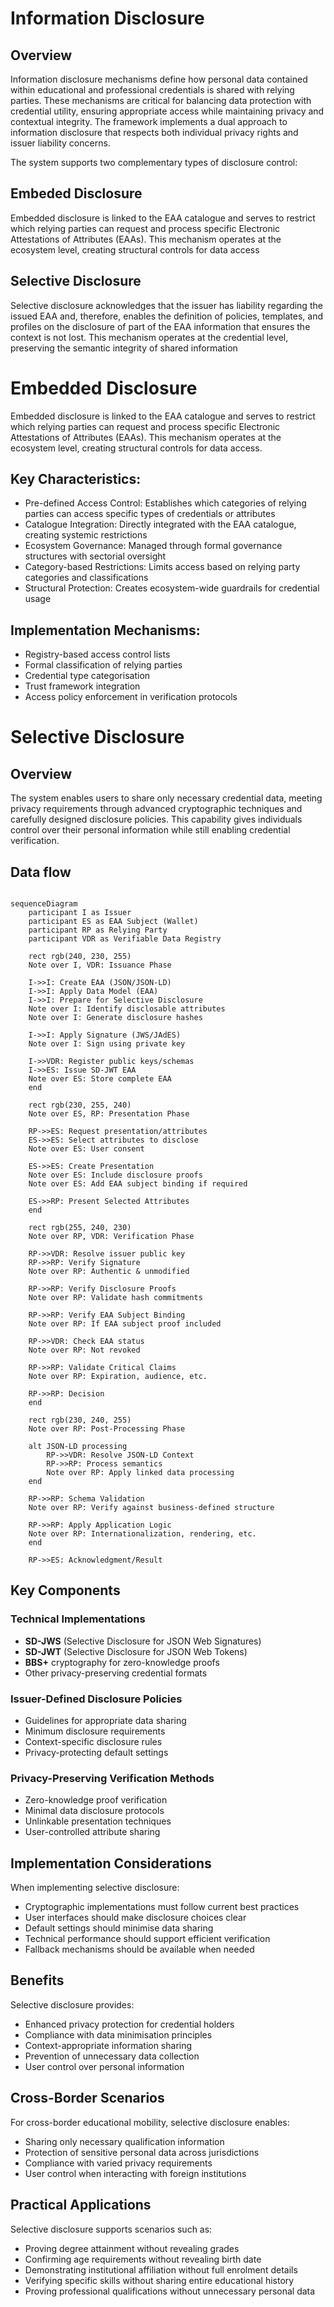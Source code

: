 # Information Disclosure

## Overview

Information disclosure mechanisms define how personal data contained within educational and professional credentials is shared with relying parties. These mechanisms are critical for balancing data protection with credential utility, ensuring appropriate access while maintaining privacy and contextual integrity. The framework implements a dual approach to information disclosure that respects both individual privacy rights and issuer liability concerns.

The system supports two complementary types of disclosure control:

## Embeded Disclosure

Embedded disclosure is linked to the EAA catalogue and serves to restrict which relying parties can request and process specific Electronic Attestations of Attributes (EAAs). This mechanism operates at the ecosystem level, creating structural controls for data access

## Selective Disclosure


Selective disclosure acknowledges that the issuer has liability regarding the issued EAA and, therefore, enables the definition of policies, templates, and profiles on the disclosure of part of the EAA information that ensures the context is not lost. This mechanism operates at the credential level, preserving the semantic integrity of shared information


# Embedded Disclosure

Embedded disclosure is linked to the EAA catalogue and serves to restrict which relying parties can request and process specific Electronic Attestations of Attributes (EAAs). This mechanism operates at the ecosystem level, creating structural controls for data access.

## Key Characteristics:
- Pre-defined Access Control: Establishes which categories of relying parties can access specific types of credentials or attributes
- Catalogue Integration: Directly integrated with the EAA catalogue, creating systemic restrictions
- Ecosystem Governance: Managed through formal governance structures with sectorial oversight
- Category-based Restrictions: Limits access based on relying party categories and classifications
- Structural Protection: Creates ecosystem-wide guardrails for credential usage

## Implementation Mechanisms:
- Registry-based access control lists
- Formal classification of relying parties
- Credential type categorisation
- Trust framework integration
- Access policy enforcement in verification protocols



# Selective Disclosure

## Overview

The system enables users to share only necessary credential data, meeting privacy requirements through advanced cryptographic techniques and carefully designed disclosure policies. This capability gives individuals control over their personal information while still enabling credential verification.

## Data flow

```mermaid

sequenceDiagram
    participant I as Issuer
    participant ES as EAA Subject (Wallet)
    participant RP as Relying Party
    participant VDR as Verifiable Data Registry
    
    rect rgb(240, 230, 255)
    Note over I, VDR: Issuance Phase
    
    I->>I: Create EAA (JSON/JSON-LD)
    I->>I: Apply Data Model (EAA)
    I->>I: Prepare for Selective Disclosure
    Note over I: Identify disclosable attributes
    Note over I: Generate disclosure hashes
    
    I->>I: Apply Signature (JWS/JAdES)
    Note over I: Sign using private key
    
    I->>VDR: Register public keys/schemas
    I->>ES: Issue SD-JWT EAA
    Note over ES: Store complete EAA
    end
    
    rect rgb(230, 255, 240)
    Note over ES, RP: Presentation Phase
    
    RP->>ES: Request presentation/attributes
    ES->>ES: Select attributes to disclose
    Note over ES: User consent
    
    ES->>ES: Create Presentation
    Note over ES: Include disclosure proofs
    Note over ES: Add EAA subject binding if required
    
    ES->>RP: Present Selected Attributes
    end
    
    rect rgb(255, 240, 230)
    Note over RP, VDR: Verification Phase
    
    RP->>VDR: Resolve issuer public key
    RP->>RP: Verify Signature
    Note over RP: Authentic & unmodified
    
    RP->>RP: Verify Disclosure Proofs
    Note over RP: Validate hash commitments
    
    RP->>RP: Verify EAA Subject Binding
    Note over RP: If EAA subject proof included
    
    RP->>VDR: Check EAA status
    Note over RP: Not revoked
    
    RP->>RP: Validate Critical Claims
    Note over RP: Expiration, audience, etc.
    
    RP->>RP: Decision
    end
    
    rect rgb(230, 240, 255)
    Note over RP: Post-Processing Phase
    
    alt JSON-LD processing
        RP->>VDR: Resolve JSON-LD Context
        RP->>RP: Process semantics
        Note over RP: Apply linked data processing
    end
    
    RP->>RP: Schema Validation
    Note over RP: Verify against business-defined structure
    
    RP->>RP: Apply Application Logic
    Note over RP: Internationalization, rendering, etc.
    end
    
    RP->>ES: Acknowledgment/Result
```

## Key Components

### Technical Implementations
- **SD-JWS** (Selective Disclosure for JSON Web Signatures)
- **SD-JWT** (Selective Disclosure for JSON Web Tokens)
- **BBS+** cryptography for zero-knowledge proofs
- Other privacy-preserving credential formats

### Issuer-Defined Disclosure Policies
- Guidelines for appropriate data sharing
- Minimum disclosure requirements
- Context-specific disclosure rules
- Privacy-protecting default settings

### Privacy-Preserving Verification Methods
- Zero-knowledge proof verification
- Minimal data disclosure protocols
- Unlinkable presentation techniques
- User-controlled attribute sharing

## Implementation Considerations

When implementing selective disclosure:
- Cryptographic implementations must follow current best practices
- User interfaces should make disclosure choices clear
- Default settings should minimise data sharing
- Technical performance should support efficient verification
- Fallback mechanisms should be available when needed

## Benefits

Selective disclosure provides:
- Enhanced privacy protection for credential holders
- Compliance with data minimisation principles
- Context-appropriate information sharing
- Prevention of unnecessary data collection
- User control over personal information

## Cross-Border Scenarios

For cross-border educational mobility, selective disclosure enables:
- Sharing only necessary qualification information
- Protection of sensitive personal data across jurisdictions
- Compliance with varied privacy requirements
- User control when interacting with foreign institutions

## Practical Applications

Selective disclosure supports scenarios such as:
- Proving degree attainment without revealing grades
- Confirming age requirements without revealing birth date
- Demonstrating institutional affiliation without full enrolment details
- Verifying specific skills without sharing entire educational history
- Proving professional qualifications without unnecessary personal data
